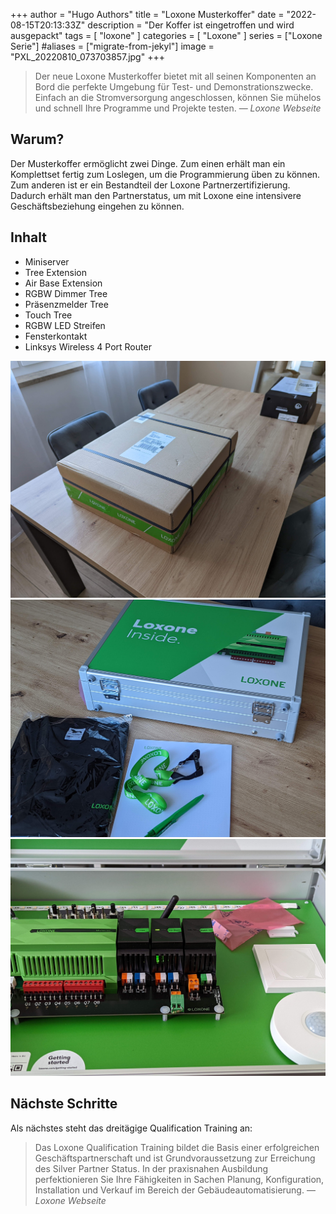 +++
author = "Hugo Authors"
title = "Loxone Musterkoffer"
date = "2022-08-15T20:13:33Z"
description = "Der Koffer ist eingetroffen und wird ausgepackt"
tags = [
    "loxone"
]
categories = [
    "Loxone"
]
series = ["Loxone Serie"]
#aliases = ["migrate-from-jekyl"]
image = "PXL_20220810_073703857.jpg"
+++

> Der neue Loxone Musterkoffer bietet mit all seinen Komponenten an Bord die perfekte Umgebung für Test- und Demonstrationszwecke. Einfach an die Stromversorgung angeschlossen, können Sie mühelos und schnell Ihre Programme und Projekte testen.
> — <cite>Loxone Webseite</cite>

<!--more-->

## Warum?

Der Musterkoffer ermöglicht zwei Dinge. Zum einen erhält man ein Komplettset fertig zum Loslegen, um die Programmierung üben zu können. Zum anderen ist er ein Bestandteil der Loxone Partnerzertifizierung. Dadurch erhält man den Partnerstatus, um mit Loxone eine intensivere Geschäftsbeziehung eingehen zu können.

## Inhalt

* Miniserver
* Tree Extension
* Air Base Extension
* RGBW Dimmer Tree
* Präsenzmelder Tree
* Touch Tree
* RGBW LED Streifen
* Fensterkontakt
* Linksys Wireless 4 Port Router

![Verpackung](PXL_20220810_073223131.jpg) ![Merch ist auch dabei](PXL_20220810_073614767.jpg) ![Nahaufnahme Miniserver (grün) und Extensions](PXL_20220811_090952856.jpg)

## Nächste Schritte

Als nächstes steht das dreitägige Qualification Training an:
> Das Loxone Qualification Training bildet die Basis einer erfolgreichen Geschäfts­partnerschaft und ist Grundvoraussetzung zur Erreichung des Silver Partner Status. In der praxisnahen Ausbildung perfektionieren Sie Ihre Fähigkeiten in Sachen Planung, Konfiguration, Installation und Verkauf im Bereich der Gebäude­automatisierung.
> — <cite>Loxone Webseite</cite>
